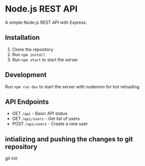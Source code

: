 # Node.js REST API

A simple Node.js REST API with Express.

## Installation

1. Clone the repository
2. Run `npm install`
3. Run `npm start` to start the server

## Development

Run `npm run dev` to start the server with nodemon for hot reloading.

## API Endpoints

- GET `/api` - Basic API status
- GET `/api/users` - Get list of users
- POST `/api/users` - Create a new user

## intializing and pushing the changes to git repository

git init

